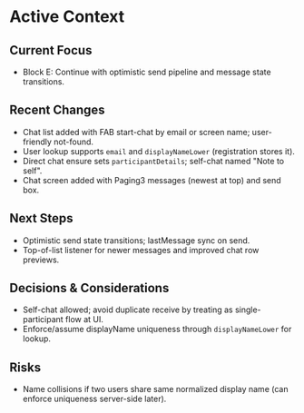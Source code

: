 # Active Context

## Current Focus
- Block E: Continue with optimistic send pipeline and message state transitions.

## Recent Changes
- Chat list added with FAB start-chat by email or screen name; user-friendly not-found.
- User lookup supports `email` and `displayNameLower` (registration stores it).
- Direct chat ensure sets `participantDetails`; self-chat named "Note to self".
- Chat screen added with Paging3 messages (newest at top) and send box.

## Next Steps
- Optimistic send state transitions; lastMessage sync on send.
- Top-of-list listener for newer messages and improved chat row previews.

## Decisions & Considerations
- Self-chat allowed; avoid duplicate receive by treating as single-participant flow at UI.
- Enforce/assume displayName uniqueness through `displayNameLower` for lookup.

## Risks
- Name collisions if two users share same normalized display name (can enforce uniqueness server-side later).

